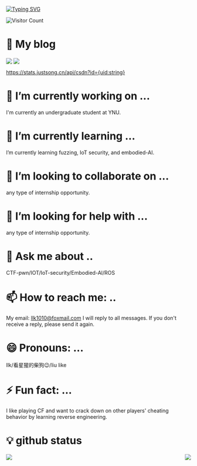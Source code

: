 
<p align="center"> 


[![Typing SVG](https://readme-typing-svg.herokuapp.com?font=Fira+Code&pause=1000&color=FF4A20FB&center=true&vCenter=true&width=600&lines=Hi+friends.+I'm+LLK%2Chere+you+can+know+all+about+me)](https://git.io/typing-svg)


![Visitor Count](https://profile-counter.glitch.me/{访问次数}/count.svg)

</p>


#  📝 My blog

<a href="https://blog.csdn.net/llovewuzhengzi?type=blog" target="_blank"><img  align=center src="https://img.shields.io/badge/CSDN-%23ff4116?style=flat"/></a>
<a href="https://forum.butian.net/people/33851/community" target="_blank"><img  align=center src="https://img.shields.io/badge/奇安信攻防社区-%23079a3a?style=flat"/></a>

https://stats.justsong.cn/api/csdn?id={uid:string}

# 🔭 I’m currently working on ...

I'm currently an undergraduate student at YNU.

# 🌱 I’m currently learning ...


I’m currently learning fuzzing, IoT security, and embodied-AI.

# 👯 I’m looking to collaborate on ...
 any type of internship opportunity.
# 🤔 I’m looking for help with ...
 any type of internship opportunity.

# 💬 Ask me about ..

CTF-pwn/IOT/IoT-security/Embodied-Al/ROS
# 📫 How to reach me: ..

My email: llk1010@foxmail.com
I will reply to all messages. If you don't receive a reply, please send it again.

# 😄 Pronouns: ...
llk/看星猩的柴狗😉/liu like
# ⚡ Fun fact: ...

I like playing CF and want to crack down on other players' cheating behavior by learning reverse engineering.


# 💡 github status

<img   align="left" src="https://github-readme-stats.vercel.app/api/top-langs/?username=FULLK&locale=en&line_height=33&theme=&langs_count=20&layout=compact&custom_title=language"/>

<img   align="right" src="https://github-readme-stats.vercel.app/api?username=FULLK&locale=en&line_height=33&show_icons=true&hide=&theme=&rank_icon=percentile&custom_title=statistics"/>


